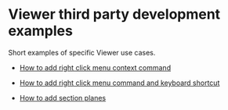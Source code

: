 # Viewer third party development examples
Short examples of specific Viewer use cases.

- [How to add right click menu context command](RightClickContextCommands.md)

- [How to add right click menu command and keyboard shortcut](RightClickCommandAndKeyboardShortcut.md)

- [How to add section planes](SectionPlanes.md)
